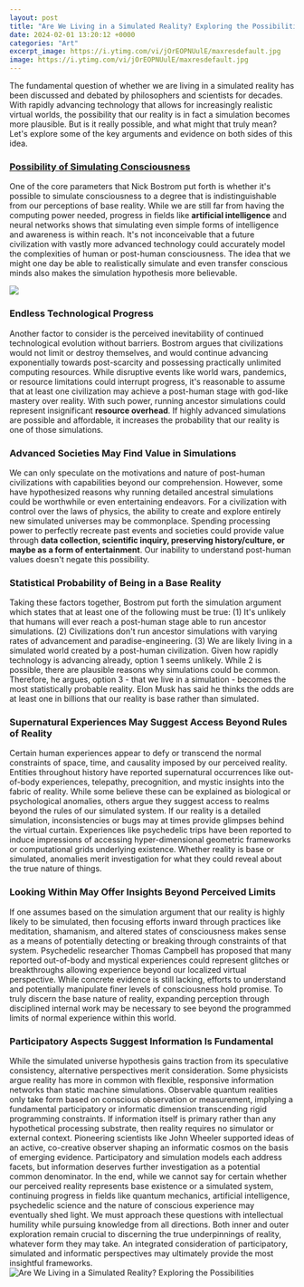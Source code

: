 ```yaml
---
layout: post
title: "Are We Living in a Simulated Reality? Exploring the Possibilities"
date: 2024-02-01 13:20:12 +0000
categories: "Art"
excerpt_image: https://i.ytimg.com/vi/jOrEOPNUulE/maxresdefault.jpg
image: https://i.ytimg.com/vi/jOrEOPNUulE/maxresdefault.jpg
---
```


The fundamental question of whether we are living in a simulated reality has been discussed and debated by philosophers and scientists for decades. With rapidly advancing technology that allows for increasingly realistic virtual worlds, the possibility that our reality is in fact a simulation becomes more plausible. But is it really possible, and what might that truly mean? Let's explore some of the key arguments and evidence on both sides of this idea.
### [Possibility of Simulating Consciousness](https://yt.io.vn/collection/abella)
One of the core parameters that Nick Bostrom put forth is whether it's possible to simulate consciousness to a degree that is indistinguishable from our perceptions of base reality. While we are still far from having the computing power needed, progress in fields like **artificial intelligence** and neural networks shows that simulating even simple forms of intelligence and awareness is within reach. It's not inconceivable that a future civilization with vastly more advanced technology could accurately model the complexities of human or post-human consciousness. The idea that we might one day be able to realistically simulate and even transfer conscious minds also makes the simulation hypothesis more believable.

![](https://www.arlhub.com/wp-content/uploads/2020/09/life-simulation-1.jpeg)
### Endless Technological Progress
Another factor to consider is the perceived inevitability of continued technological evolution without barriers. Bostrom argues that civilizations would not limit or destroy themselves, and would continue advancing exponentially towards post-scarcity and possessing practically unlimited computing resources. While disruptive events like world wars, pandemics, or resource limitations could interrupt progress, it's reasonable to assume that at least one civilization may achieve a post-human stage with god-like mastery over reality. With such power, running ancestor simulations could represent insignificant **resource overhead**. If highly advanced simulations are possible and affordable, it increases the probability that our reality is one of those simulations. 
### Advanced Societies May Find Value in Simulations
We can only speculate on the motivations and nature of post-human civilizations with capabilities beyond our comprehension. However, some have hypothesized reasons why running detailed ancestral simulations could be worthwhile or even entertaining endeavors. For a civilization with control over the laws of physics, the ability to create and explore entirely new simulated universes may be commonplace. Spending processing power to perfectly recreate past events and societies could provide value through **data collection, scientific inquiry, preserving history/culture, or maybe as a form of entertainment**. Our inability to understand post-human values doesn't negate this possibility.
### Statistical Probability of Being in a Base Reality
Taking these factors together, Bostrom put forth the simulation argument which states that at least one of the following must be true: (1) It's unlikely that humans will ever reach a post-human stage able to run ancestor simulations. (2) Civilizations don't run ancestor simulations with varying rates of advancement and paradise-engineering. (3) We are likely living in a simulated world created by a post-human civilization. Given how rapidly technology is advancing already, option 1 seems unlikely. While 2 is possible, there are plausible reasons why simulations could be common. Therefore, he argues, option 3 - that we live in a simulation - becomes the most statistically probable reality. Elon Musk has said he thinks the odds are at least one in billions that our reality is base rather than simulated.
### Supernatural Experiences May Suggest Access Beyond Rules of Reality  
Certain human experiences appear to defy or transcend the normal constraints of space, time, and causality imposed by our perceived reality. Entities throughout history have reported supernatural occurrences like out-of-body experiences, telepathy, precognition, and mystic insights into the fabric of reality. While some believe these can be explained as biological or psychological anomalies, others argue they suggest access to realms beyond the rules of our simulated system. If our reality is a detailed simulation, inconsistencies or bugs may at times provide glimpses behind the virtual curtain. Experiences like psychedelic trips have been reported to induce impressions of accessing hyper-dimensional geometric frameworks or computational grids underlying existence. Whether reality is base or simulated, anomalies merit investigation for what they could reveal about the true nature of things. 
### Looking Within May Offer Insights Beyond Perceived Limits
If one assumes based on the simulation argument that our reality is highly likely to be simulated, then focusing efforts inward through practices like meditation, shamanism, and altered states of consciousness makes sense as a means of potentially detecting or breaking through constraints of that system. Psychedelic researcher Thomas Campbell has proposed that many reported out-of-body and mystical experiences could represent glitches or breakthroughs allowing experience beyond our localized virtual perspective. While concrete evidence is still lacking, efforts to understand and potentially manipulate finer levels of consciousness hold promise. To truly discern the base nature of reality, expanding perception through disciplined internal work may be necessary to see beyond the programmed limits of normal experience within this world.
### Participatory Aspects Suggest Information Is Fundamental  
While the simulated universe hypothesis gains traction from its speculative consistency, alternative perspectives merit consideration. Some physicists argue reality has more in common with flexible, responsive information networks than static machine simulations. Observable quantum realities only take form based on conscious observation or measurement, implying a fundamental participatory or informatic dimension transcending rigid programming constraints. If information itself is primary rather than any hypothetical processing substrate, then reality requires no simulator or external context. Pioneering scientists like John Wheeler supported ideas of an active, co-creative observer shaping an informatic cosmos on the basis of emerging evidence. Participatory and simulation models each address facets, but information deserves further investigation as a potential common denominator.
In the end, while we cannot say for certain whether our perceived reality represents base existence or a simulated system, continuing progress in fields like quantum mechanics, artificial intelligence, psychedelic science and the nature of conscious experience may eventually shed light. We must approach these questions with intellectual humility while pursuing knowledge from all directions. Both inner and outer exploration remain crucial to discerning the true underpinnings of reality, whatever form they may take. An integrated consideration of participatory, simulated and informatic perspectives may ultimately provide the most insightful frameworks.
![Are We Living in a Simulated Reality? Exploring the Possibilities](https://i.ytimg.com/vi/jOrEOPNUulE/maxresdefault.jpg)